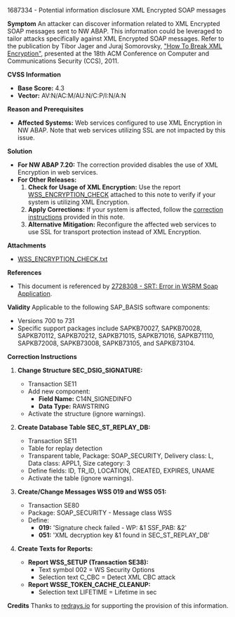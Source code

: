 1687334 - Potential information disclosure XML Encrypted SOAP messages

**Symptom**
An attacker can discover information related to XML Encrypted SOAP messages sent to NW ABAP. This information could be leveraged to tailor attacks specifically against XML Encrypted SOAP messages. Refer to the publication by Tibor Jager and Juraj Somorovsky, ["How To Break XML Encryption"](https://me.sap.com/notes/0001687334), presented at the 18th ACM Conference on Computer and Communications Security (CCS), 2011.

**CVSS Information**
- **Base Score:** 4.3
- **Vector:** AV:N/AC:M/AU:N/C:P/I:N/A:N

**Reason and Prerequisites**
- **Affected Systems:** Web services configured to use XML Encryption in NW ABAP. Note that web services utilizing SSL are not impacted by this issue.

**Solution**
- **For NW ABAP 7.20:** The correction provided disables the use of XML Encryption in web services.
- **For Other Releases:** 
  1. **Check for Usage of XML Encryption:** Use the report [WSS_ENCRYPTION_CHECK](https://me.sap.com/corrins/0001687334/41) attached to this note to verify if your system is utilizing XML Encryption.
  2. **Apply Corrections:** If your system is affected, follow the [correction instructions](https://me.sap.com/corrins/0001687334/41) provided in this note.
  3. **Alternative Mitigation:** Reconfigure the affected web services to use SSL for transport protection instead of XML Encryption.

**Attachments**
- [WSS_ENCRYPTION_CHECK.txt](https://me.sap.com/sap/support/sapnotes/public/services/attachment.htm?iv_key=012006153200000186132012&iv_version=0009&iv_guid=5C39C2C88B300E4FAFC3D53BA83A2C7A)

**References**
- This document is referenced by [2728308 - SRT: Error in WSRM Soap Application](https://me.sap.com/notes/2728308).

**Validity**
Applicable to the following SAP_BASIS software components:
- Versions 700 to 731
- Specific support packages include SAPKB70027, SAPKB70028, SAPKB70112, SAPKB70212, SAPKB71015, SAPKB71016, SAPKB71110, SAPKB72008, SAPKB73008, SAPKB73105, and SAPKB73104.

**Correction Instructions**
1. **Change Structure SEC_DSIG_SIGNATURE:**
   - Transaction SE11
   - Add new component:
     - **Field Name:** C14N_SIGNEDINFO
     - **Data Type:** RAWSTRING
   - Activate the structure (ignore warnings).

2. **Create Database Table SEC_ST_REPLAY_DB:**
   - Transaction SE11
   - Table for replay detection
   - Transparent table, Package: SOAP_SECURITY, Delivery class: L, Data class: APPL1, Size category: 3
   - Define fields: ID, TR_ID, LOCATION, CREATED, EXPIRES, UNAME
   - Activate the table (ignore warnings).

3. **Create/Change Messages WSS 019 and WSS 051:**
   - Transaction SE80
   - Package: SOAP_SECURITY - Message class WSS
   - Define:
     - **019:** 'Signature check failed - WP: &1 SSF_PAB: &2'
     - **051:** 'XML decryption key &1 found in SEC_ST_REPLAY_DB'

4. **Create Texts for Reports:**
   - **Report WSS_SETUP (Transaction SE38):**
     - Text symbol 002 = WS Security Options
     - Selection text C_CBC = Detect XML CBC attack
   - **Report WSSE_TOKEN_CACHE_CLEANUP:**
     - Selection text LIFETIME = Lifetime in sec

**Credits**
Thanks to [redrays.io](https://redrays.io) for supporting the provision of this information.